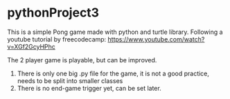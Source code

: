 ﻿# pythonProject3
This is a simple Pong game made with python and turtle library.
Following a youtube tutorial by freecodecamp: https://www.youtube.com/watch?v=XGf2GcyHPhc

The 2 player game is playable, but can be improved.
1. There is only one big .py file for the game, it is not a good practice, needs to be split into smaller classes
2. There is no end-game trigger yet, can be set later.

